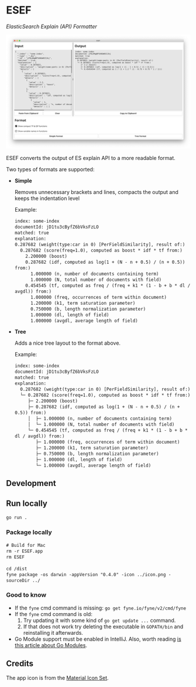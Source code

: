 # ESEF
*ElasticSearch Explain (API) Formatter*

![alt text](assets/image/ESEF_Screenshot.png "ESEF Screenshot")

ESEF converts the output of ES explain API to a more readable format.

Two types of formats are supported:

- **Simple**
  
  Removes unnecessary brackets and lines, compacts the output and keeps the indentation level

  Example:
  ```
  index: some-index
  documentId: jD1tu3cByfZ6bVksFzLO
  matched: true
  explanation:
  0.287682 (weight(type:car in 0) [PerFieldSimilarity], result of:)
    0.287682 (score(freq=1.0), computed as boost * idf * tf from:)
      2.200000 (boost)
      0.287682 (idf, computed as log(1 + (N - n + 0.5) / (n + 0.5)) from:)
        1.000000 (n, number of documents containing term)
        1.000000 (N, total number of documents with field)
      0.454545 (tf, computed as freq / (freq + k1 * (1 - b + b * dl / avgdl)) from:)
        1.000000 (freq, occurrences of term within document)
        1.200000 (k1, term saturation parameter)
        0.750000 (b, length normalization parameter)
        1.000000 (dl, length of field)
        1.000000 (avgdl, average length of field)
  ```
- **Tree**
  
  Adds a nice tree layout to the format above.

  Example:
  ```
  index: some-index
  documentId: jD1tu3cByfZ6bVksFzLO
  matched: true
  explanation:
    0.287682 (weight(type:car in 0) [PerFieldSimilarity], result of:)
    └─ 0.287682 (score(freq=1.0), computed as boost * idf * tf from:)
       ├─ 2.200000 (boost)
       ├─ 0.287682 (idf, computed as log(1 + (N - n + 0.5) / (n + 0.5)) from:)
       │  ├─ 1.000000 (n, number of documents containing term)
       │  └─ 1.000000 (N, total number of documents with field)
       └─ 0.454545 (tf, computed as freq / (freq + k1 * (1 - b + b * dl / avgdl)) from:)
          ├─ 1.000000 (freq, occurrences of term within document)
          ├─ 1.200000 (k1, term saturation parameter)
          ├─ 0.750000 (b, length normalization parameter)
          ├─ 1.000000 (dl, length of field)
          └─ 1.000000 (avgdl, average length of field)
  ```

## Development

## Run locally
```shell
go run .
```

### Package locally
```shell script
# Build for Mac
rm -r ESEF.app
rm ESEF

cd /dist
fyne package -os darwin -appVersion "0.4.0" -icon ../icon.png -sourceDir ../
```

### Good to know
- If the `fyne` cmd command is missing: `go get fyne.io/fyne/v2/cmd/fyne`
- If the `fyne` cmd command is old:
  1. Try updating it with some kind of `go get update ...` command.
  2. If that does not work try deleting the executable in `GOPATH/bin` and reinstalling it afterwards.
- Go Module support must be enabled in IntelliJ. Also, worth reading [is this article about Go Modules](https://insujang.github.io/2020-04-04/go-modules/).  

## Credits
The app icon is from the [Material Icon Set](https://material.io/resources/icons/?search=tree&icon=account_tree&style=baseline).

